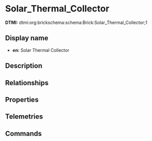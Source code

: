 # Solar_Thermal_Collector
**DTMI:** dtmi:org:brickschema:schema:Brick:Solar_Thermal_Collector;1
## Display name
- **en:** Solar Thermal Collector
## Description
## Relationships
## Properties
## Telemetries
## Commands
